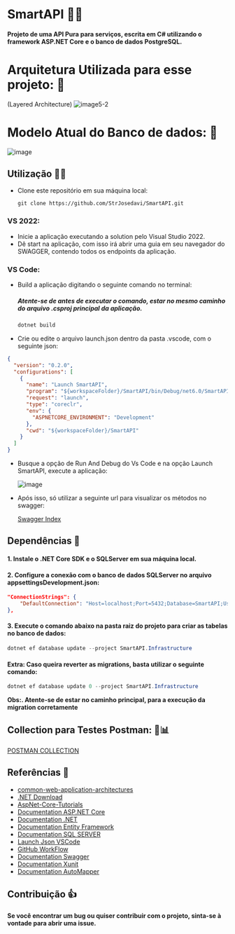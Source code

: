# SmartAPI 👨‍💻
#### Projeto de uma API Pura para serviços, escrita em C# utilizando o framework ASP.NET Core e o banco de dados PostgreSQL.

# Arquitetura Utilizada para esse projeto: 👷

(Layered Architecture)
![image5-2](https://github.com/StrJosedavi/SmartAPI/assets/97465437/0cd1185d-fa74-4afc-8a5e-e13fc3c52e0c)

# Modelo Atual do Banco de dados: 📂

![image](https://github.com/StrJosedavi/SmartAPI/assets/57737898/9521b097-9f15-443f-a981-eb20d2d34f10)


## Utilização 👨‍🏫

- Clone este repositório em sua máquina local:
    
    ```gitbash
    git clone https://github.com/StrJosedavi/SmartAPI.git
    ```

### VS 2022:

- Inicie a aplicação executando a solution pelo Visual Studio 2022.
- Dê start na aplicação, com isso irá abrir uma guia em seu navegador do SWAGGER, contendo todos os endpoints da aplicação.

### VS Code:

- Build a aplicação digitando o seguinte comando no terminal:
  ##### Atente-se de antes de executar o comando, estar no mesmo caminho do arquivo .csproj principal da aplicação.
    
    ```powershell
    dotnet build
    ```

- Crie ou edite o arquivo launch.json dentro da pasta .vscode, com o seguinte json:

```json
{
  "version": "0.2.0",
  "configurations": [
    {
      "name": "Launch SmartAPI",
      "program": "${workspaceFolder}/SmartAPI/bin/Debug/net6.0/SmartAPI.dll",
      "request": "launch",
      "type": "coreclr",
      "env": {
        "ASPNETCORE_ENVIRONMENT": "Development"
      },
      "cwd": "${workspaceFolder}/SmartAPI"
    }
  ]
}
```

- Busque a opção de Run And Debug do Vs Code e na opção Launch SmartAPI, execute a aplicação:

    ![image](https://github.com/StrJosedavi/SmartAPI/assets/97465437/71c25a6c-a57a-4c9c-b961-93dc22f04cbe)

- Após isso, só utilizar a seguinte url para visualizar os métodos no swagger:

    [Swagger Index](https://localhost:7218/swagger/index.html)

## Dependências 🚀

#### 1. Instale o .NET Core SDK e o SQLServer em sua máquina local.

#### 2. Configure a conexão com o banco de dados SQLServer no arquivo appsettingsDevelopment.json:

```json
"ConnectionStrings": {    
    "DefaultConnection": "Host=localhost;Port=5432;Database=SmartAPI;Username=Davi;Password=123"      
},
```
 
#### 3. Execute o comando abaixo na pasta raiz do projeto para criar as tabelas no banco de dados:

```powershell
dotnet ef database update --project SmartAPI.Infrastructure
```

#### Extra: Caso queira reverter as migrations, basta utilizar o seguinte comando:

```powershell
dotnet ef database update 0 --project SmartAPI.Infrastructure
```

**Obs:. Atente-se de estar no caminho principal, para a execução da migration corretamente**
## Collection para Testes Postman: 🧬📊

[POSTMAN COLLECTION](https://web.postman.co/workspace/SmartAPI~3968ccf6-bdb5-42a7-826c-ebe731648148/overview)

## Referências 📖

- [common-web-application-architectures](https://learn.microsoft.com/en-us/dotnet/architecture/modern-web-apps-azure/common-web-application-architectures)
- [.NET Download](https://dotnet.microsoft.com/pt-br/download/dotnet)
- [AspNet-Core-Tutorials](https://learn.microsoft.com/pt-br/aspnet/core/tutorials/first-web-api?view=aspnetcore-7.0&tabs=visual-studio)
- [Documentation ASP.NET Core](https://learn.microsoft.com/pt-br/aspnet/core/?view=aspnetcore-7.0)
- [Documentation .NET](https://learn.microsoft.com/en-us/dotnet/)
- [Documentation Entity Framework](https://learn.microsoft.com/en-us/ef/)
- [Documentation SQL SERVER](https://learn.microsoft.com/en-us/sql/sql-server/?view=sql-server-ver16)
- [Launch Json VSCode](https://code.visualstudio.com/docs/csharp/debugger-settings)
- [GitHub WorkFlow](https://docs.github.com/en/actions/using-workflows)
- [Documentation Swagger](https://swagger.io/docs/)
- [Documentation Xunit](https://xunit.net/#documentation)
- [Documentation AutoMapper](https://docs.automapper.org/en/stable/)

## Contribuição 👍
#### Se você encontrar um bug ou quiser contribuir com o projeto, sinta-se à vontade para abrir uma issue.
